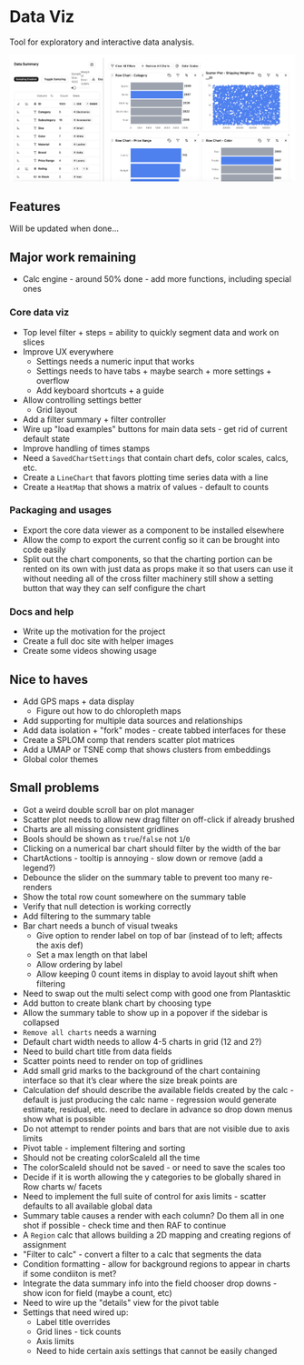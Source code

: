 # Data Viz

Tool for exploratory and interactive data analysis.

![](docs/main-image.png)

## Features

Will be updated when done...

## Major work remaining

- Calc engine - around 50% done - add more functions, including special ones

### Core data viz

- Top level filter + steps = ability to quickly segment data and work on slices
- Improve UX everywhere
  - Settings needs a numeric input that works
  - Settings needs to have tabs + maybe search + more settings + overflow
  - Add keyboard shortcuts + a guide
- Allow controlling settings better
  - Grid layout
- Add a filter summary + filter controller
- Wire up "load examples" buttons for main data sets - get rid of current default state
- Improve handling of times stamps
- Need a `SavedChartSettings` that contain chart defs, color scales, calcs, etc.
- Create a `LineChart` that favors plotting time series data with a line
- Create a `HeatMap` that shows a matrix of values - default to counts

### Packaging and usages

- Export the core data viewer as a component to be installed elsewhere
- Allow the comp to export the current config so it can be brought into code easily
- Split out the chart components, so that the charting portion can be rented on its own with just data as props make it so that users can use it without needing all of the cross filter machinery still show a setting button that way they can self configure the chart

### Docs and help

- Write up the motivation for the project
- Create a full doc site with helper images
- Create some videos showing usage

## Nice to haves

- Add GPS maps + data display
  - Figure out how to do chloropleth maps
- Add supporting for multiple data sources and relationships
- Add data isolation + "fork" modes - create tabbed interfaces for these
- Create a SPLOM comp that renders scatter plot matrices
- Add a UMAP or TSNE comp that shows clusters from embeddings
- Global color themes

## Small problems

- Got a weird double scroll bar on plot manager
- Scatter plot needs to allow new drag filter on off-click if already brushed
- Charts are all missing consistent gridlines
- Bools should be shown as `true`/`false` not `1`/`0`
- Clicking on a numerical bar chart should filter by the width of the bar
- ChartActions - tooltip is annoying - slow down or remove (add a legend?)
- Debounce the slider on the summary table to prevent too many re-renders
- Show the total row count somewhere on the summary table
- Verify that null detection is working correctly
- Add filtering to the summary table
- Bar chart needs a bunch of visual tweaks
  - Give option to render label on top of bar (instead of to left; affects the axis def)
  - Set a max length on that label
  - Allow ordering by label
  - Allow keeping 0 count items in display to avoid layout shift when filtering
- Need to swap out the multi select comp with good one from Plantasktic
- Add button to create blank chart by choosing type
- Allow the summary table to show up in a popover if the sidebar is collapsed
- `Remove all charts` needs a warning
- Default chart width needs to allow 4-5 charts in grid (12 and 2?)
- Need to build chart title from data fields
- Scatter points need to render on top of gridlines
- Add small grid marks to the background of the chart containing interface so that it’s clear where the size break points are
- Calculation def should describe the available fields created by the calc - default is just producing the calc name - regression would generate estimate, residual, etc. need to declare in advance so drop down menus show what is possible
- Do not attempt to render points and bars that are not visible due to axis limits
- Pivot table - implement filtering and sorting
- Should not be creating colorScaleId all the time
- The colorScaleId should not be saved - or need to save the scales too
- Decide if it is worth allowing the y categories to be globally shared in Row charts w/ facets
- Need to implement the full suite of control for axis limits - scatter defaults to all available global data
- Summary table causes a render with each column? Do them all in one shot if possible - check time and then RAF to continue
- A `Region` calc that allows building a 2D mapping and creating regions of assignment
- "Filter to calc" - convert a filter to a calc that segments the data
- Condition formatting - allow for background regions to appear in charts if some condiiton is met?
- Integrate the data summary info into the field chooser drop downs - show icon for field (maybe a count, etc)
- Need to wire up the "details" view for the pivot table
- Settings that need wired up:
  - Label title overrides
  - Grid lines - tick counts
  - Axis limits
  - Need to hide certain axis settings that cannot be easily changed
